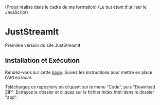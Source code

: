(Projet réalisé dans le cadre de ma formation)
(Le but étant d'utiliser le JavaScript)

# JustStreamIt

Première version du site JustStreamIt.

## Installation et Exécution

Rendez-vous sur cette [page](https://github.com/OpenClassrooms-Student-Center/OCMovies-API-EN-FR).
Suivez les instructions pour mettre en place l'API en local.

Téléchargez ce repository en cliquant sur le menu "Code", puis "Download ZIP".
Extrayez le dossier et cliquez sur le fichier index.html dans le dossier "app".